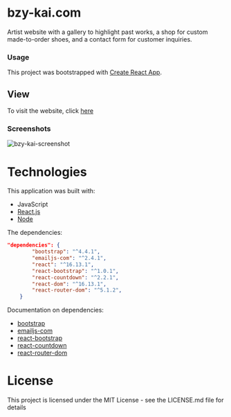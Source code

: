 # bzy-kai.com

Artist website with a gallery to highlight past works, a shop for custom made-to-order shoes, and a contact form for customer inquiries.

### Usage

This project was bootstrapped with [Create React App](https://github.com/facebook/create-react-app).

## View

To visit the website, click [here](https://bzy-kai.com/)

### Screenshots

![bzy-kai-screenshot](https://github.com/twopcz/bzy-kai/blob/master/assets/images/bk-ss.png?raw=true)

# Technologies

This application was built with:

-   JavaScript
-   [React.js](https://reactjs.org/)
-   [Node](https://nodejs.org/en/)

The dependencies:

```json
"dependencies": {
        "bootstrap": "^4.4.1",
        "emailjs-com": "^2.4.1",
        "react": "^16.13.1",
        "react-bootstrap": "^1.0.1",
        "react-countdown": "^2.2.1",
        "react-dom": "^16.13.1",
        "react-router-dom": "^5.1.2",
    }
```

Documentation on dependencies:

-   [bootstrap](https://getbootstrap.com/docs/4.5/getting-started/introduction/)
-   [emailjs-com](https://www.emailjs.com/docs/)
-   [react-bootstrap](https://react-bootstrap.github.io/)
-   [react-countdown](https://github.com/ndresx/react-countdown)
-   [react-router-dom](https://github.com/ReactTraining/react-router#readme)

# License

This project is licensed under the MIT License - see the LICENSE.md file for details
